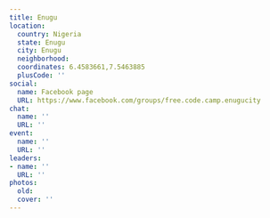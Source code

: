 ```yaml
---
title: Enugu
location:
  country: Nigeria
  state: Enugu
  city: Enugu
  neighborhood: 
  coordinates: 6.4583661,7.5463885
  plusCode: ''
social:
  name: Facebook page
  URL: https://www.facebook.com/groups/free.code.camp.enugucity
chat:
  name: ''
  URL: ''
event:
  name: ''
  URL: ''
leaders:
- name: ''
  URL: ''
photos:
  old: 
  cover: ''
---
```


